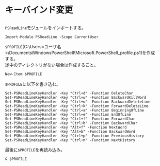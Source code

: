 # キーバインド変更
## 
`PSReadLine`モジュールをインポートする。
```ps
Import-Module PSReadLine -Scope CurrentUser
```
`$PROFILE`(C:\Users\<ユーザ名>\Documents\WindowsPowerShell\Microsoft.PowerShell_profile.ps1)を作成する。  
途中のディレクトリがない場合は作成すること。
```ps
New-Item $PROFILE
```
`$PROFILE`に以下を書き込む。
```
Set-PSReadLineKeyHandler -Key "Ctrl+d" -Function DeleteChar
Set-PSReadLineKeyHandler -Key "Ctrl+w" -Function BackwardKillWord
Set-PSReadLineKeyHandler -Key "Ctrl+u" -Function BackwardDeleteLine
Set-PSReadLineKeyHandler -Key "Ctrl+k" -Function ForwardDeleteLine
Set-PSReadLineKeyHandler -Key "Ctrl+a" -Function BeginningOfLine
Set-PSReadLineKeyHandler -Key "Ctrl+e" -Function EndOfLine
Set-PSReadLineKeyHandler -Key "Ctrl+f" -Function ForwardChar
Set-PSReadLineKeyHandler -Key "Ctrl+b" -Function BackwardChar
Set-PSReadLineKeyHandler -Key "Alt+f" -Function NextWord
Set-PSReadLineKeyHandler -Key "Alt+b" -Function BackwardWord
Set-PSReadLineKeyHandler -Key "Ctrl+p" -Function PreviousHistory
Set-PSReadLineKeyHandler -Key "Ctrl+n" -Function NextHistory
```
最後に`$PROFILE`を再読み込み。
```
& $PROFILE
```
